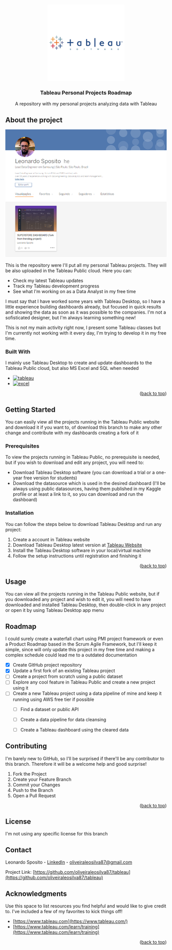 <a name="readme-top"></a>

<!-- PROJECT LOGO -->
<br />
<div align="center">
  <a href="https://github.com/oliveiraleosilva87/tableau">
    <img src="images/logo.png" alt="Logo" width="240" height="240">
  </a>

  <h3 align="center">Tableau Personal Projects Roadmap</h3>

  <p align="center">
    A repository with my personal projects analyzing data with Tableau
  </p>

  
</div>


<!-- ABOUT THE PROJECT -->
## About the project

[![Product Name Screen Shot][product-screenshot]](https://public.tableau.com/app/profile/oliveiraleosilva87/vizzes)

<!-- [![Product Name Screen Shot][product-screenshot]](https://example.com) -->

This is the repository were I'll put all my personal Tableau projects. They will be also uploaded in the Tableau Public cloud. Here you can:

* Check my latest Tableau updates
* Track my Tableau development progress
* See what I'm working on as a Data Analyst in my free time

I must say that I have worked some years with Tableau Desktop, so I have a little experience building dashboards already, but focused in quick results and showing the data as soon as it was possible to the companies. I'm not a sofisticated designer, but I'm always learning something new!

This is not my main activity right now, I present some Tableau classes but I'm currently not working with it every day, I'm trying to develop it in my free time.



### Built With

I mainly use Tableau Desktop to create and update dashboards to the Tableau Public cloud, but also MS Excel and SQL when needed

* [![tableau][tableau-badge]][tableau-url]
* [![excel][excel-badge]][excel-url]

<p align="right">(<a href="#readme-top">back to top</a>)</p>




<!-- GETTING STARTED -->
## Getting Started

You can easily view all the projects running in the Tableau Public website and download it if you want to, of download this branch to make any other change and contribute with my dashboards creating a fork of it

### Prerequisites

To view the projects running in Tableau Public, no prerequisite is needed, but if you wish to download and edit any project, you will need to:

* Download Tableau Desktop software (you can download a trial or a one-year free version for students)
* Download the datasource which is used in the desired dashboard (I'll be always using public datasources, having them published in my Kaggle profile or at least a link to it, so you can download and run the dashboard)

### Installation

You can follow the steps below to download Tableau Desktop and run any project:
1. Create a account in Tableau website
2. Download Tableau Desktop latest version at [Tableau Website](https://www.tableau.com/pt-br/products/desktop/download)
3. Install the Tableau Desktop software in your local/virtual machine
4. Follow the setup instructions until registration and finishing it

<p align="right">(<a href="#readme-top">back to top</a>)</p>




<!-- USAGE EXAMPLES -->
## Usage

You can view all the projects running in the Tableau Public website, but if you downloaded any project and wish to edit it, you will need to have downloaded and installed Tableau Desktop, then double-click in any project or open it by using Tableau Desktop app menu




<!-- ROADMAP -->
## Roadmap

I could surely create a waterfall chart using PMI project framework or even a Product Roadmap based in the Scrum Agile Framework, but I'll keep it simple, since will only update this project in my free time and making a complex schedule could lead me to a outdated documentation

- [x] Create GitHub project repository
- [x] Update a first fork of an existing Tableau project
- [ ] Create a project from scratch using a public dataset
- [ ] Explore any cool feature in Tableau Public and create a new project using it
- [ ] Create a new Tableau project using a data pipeline of mine and keep it running using AWS free tier if possible
    - [ ] Find a dataset or public API
    - [ ] Create a data pipeline for data cleansing
    - [ ] Create a Tableau dashboard using the cleared data





<!-- CONTRIBUTING -->
## Contributing

I'm barely new to GitHub, so I'll be surprised if there'll be any contributor to this branch. Therefore it will be a welcome help and good surprise!

1. Fork the Project
2. Create your Feature Branch 
3. Commit your Changes 
4. Push to the Branch
5. Open a Pull Request

<p align="right">(<a href="#readme-top">back to top</a>)</p>



<!-- LICENSE -->
## License

I'm not using any specific license for this branch


<!-- CONTACT -->
## Contact

Leonardo Sposito - [LinkedIn](https://www.linkedin.com/in/oliveiraleosilva87/) - oliveiraleosilva87@gmail.com

Project Link: [https://github.com/oliveiraleosilva87/tableau](https://github.com/oliveiraleosilva87/tableau)




<!-- ACKNOWLEDGMENTS -->
## Acknowledgments

Use this space to list resources you find helpful and would like to give credit to. I've included a few of my favorites to kick things off!

* [https://www.tableau.com](https://www.tableau.com/)
* [https://www.tableau.com/learn/training](https://www.tableau.com/learn/training)



<!-- MARKDOWN LINKS & IMAGES -->
[product-screenshot]: images/screenshot.png
[tableau-badge]: https://img.shields.io/badge/tableau-0769AD?style=for-the-badge&logo=tableau&logoColor=white
[tableau-url]: https://www.tableau.com/
[excel-badge]: https://img.shields.io/badge/ms_excel-1D6F42?style=for-the-badge&logo=ms_excel&logoColor=white
[excel-url]: https://www.microsoft.com/microsoft-365/excel


<p align="right">(<a href="#readme-top">back to top</a>)</p>



